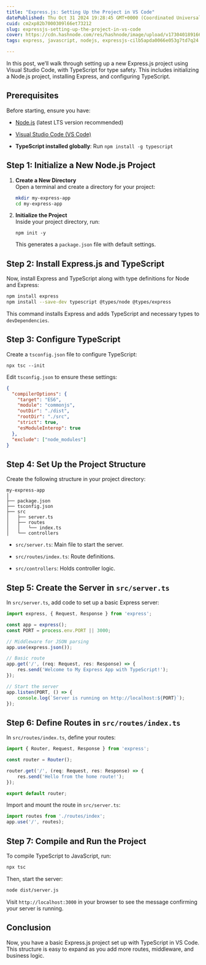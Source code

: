 ```yaml
---
title: "Express.js: Setting Up the Project in VS Code"
datePublished: Thu Oct 31 2024 19:28:45 GMT+0000 (Coordinated Universal Time)
cuid: cm2xp82b7000309l66et73212
slug: expressjs-setting-up-the-project-in-vs-code
cover: https://cdn.hashnode.com/res/hashnode/image/upload/v1730401891661/f9053104-00d5-4cd7-83f2-12392aaefee6.webp
tags: express, javascript, nodejs, expressjs-cilb5apda0066e053g7td7q24

---
```


In this post, we’ll walk through setting up a new Express.js project using Visual Studio Code, with TypeScript for type safety. This includes initializing a Node.js project, installing Express, and configuring TypeScript.

## Prerequisites

Before starting, ensure you have:

* [Node.js](https://nodejs.org/) (latest LTS version recommended)
    
* [Visual Studio Code (VS Code)](https://code.visualstudio.com/)
    
* **TypeScript installed globally**: Run `npm install -g typescript`
    

## Step 1: Initialize a New Node.js Project

1. **Create a New Directory**  
    Open a terminal and create a directory for your project:
    
    ```bash
    mkdir my-express-app
    cd my-express-app
    ```
    
2. **Initialize the Project**  
    Inside your project directory, run:
    
    ```basic
    npm init -y
    ```
    
    This generates a `package.json` file with default settings.
    

## Step 2: Install Express.js and TypeScript

Now, install Express and TypeScript along with type definitions for Node and Express:

```bash
npm install express
npm install --save-dev typescript @types/node @types/express
```

This command installs Express and adds TypeScript and necessary types to `devDependencies`.

## Step 3: Configure TypeScript

Create a `tsconfig.json` file to configure TypeScript:

```plaintext
npx tsc --init
```

Edit `tsconfig.json` to ensure these settings:

```json
{
  "compilerOptions": {
    "target": "ES6",
    "module": "commonjs",
    "outDir": "./dist",
    "rootDir": "./src",
    "strict": true,
    "esModuleInterop": true
  },
  "exclude": ["node_modules"]
}
```

## Step 4: Set Up the Project Structure

Create the following structure in your project directory:

```plaintext
my-express-app
│
├── package.json
├── tsconfig.json
├── src
│   ├── server.ts
│   ├── routes
│   │   └── index.ts
│   └── controllers
```

* `src/server.ts`: Main file to start the server.
    
* `src/routes/index.ts`: Route definitions.
    
* `src/controllers`: Holds controller logic.
    

## Step 5: Create the Server in `src/server.ts`

In `src/server.ts`, add code to set up a basic Express server:

```typescript
import express, { Request, Response } from 'express';

const app = express();
const PORT = process.env.PORT || 3000;

// Middleware for JSON parsing
app.use(express.json());

// Basic route
app.get('/', (req: Request, res: Response) => {
    res.send('Welcome to My Express App with TypeScript!');
});

// Start the server
app.listen(PORT, () => {
    console.log(`Server is running on http://localhost:${PORT}`);
});
```

## Step 6: Define Routes in `src/routes/index.ts`

In `src/routes/index.ts`, define your routes:

```typescript
import { Router, Request, Response } from 'express';

const router = Router();

router.get('/', (req: Request, res: Response) => {
    res.send('Hello from the home route!');
});

export default router;
```

Import and mount the route in `src/server.ts`:

```typescript
import routes from './routes/index';
app.use('/', routes);
```

## Step 7: Compile and Run the Project

To compile TypeScript to JavaScript, run:

```bash
npx tsc
```

Then, start the server:

```bash
node dist/server.js
```

Visit `http://localhost:3000` in your browser to see the message confirming your server is running.

## Conclusion

Now, you have a basic Express.js project set up with TypeScript in VS Code. This structure is easy to expand as you add more routes, middleware, and business logic.